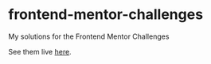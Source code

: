 # frontend-mentor-challenges

My solutions for the Frontend Mentor Challenges

See them live [here](https://frontendmentorprojects.netlify.app/).
